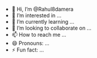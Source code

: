 - 👋 Hi, I’m @Rahul8damera
- 👀 I’m interested in ...
- 🌱 I’m currently learning ...
- 💞️ I’m looking to collaborate on ...
- 📫 How to reach me ...
- 😄 Pronouns: ...
- ⚡ Fun fact: ...

<!---
Rahul8damera/Rahul8damera is a ✨ special ✨ repository because its `README.md` (this file) appears on your GitHub profile.
You can click the Preview link to take a look at your changes.
--->
